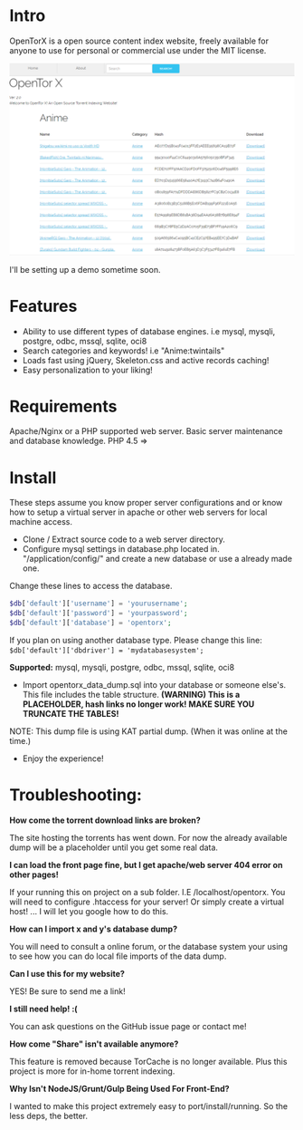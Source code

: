 # Intro

OpenTorX is a open source content index website, freely available for anyone to 
use for personal or commercial use under the MIT license.

![preview](https://raw.githubusercontent.com/ajm113/Open-Tor-X/master/preview.png)

I'll be setting up a demo sometime soon.

# Features

- Ability to use different types of database engines. i.e mysql, mysqli, postgre, odbc, mssql, sqlite, oci8
- Search categories and keywords! i.e "Anime:twintails"
- Loads fast using jQuery, Skeleton.css and active records caching!
- Easy personalization to your liking!

# Requirements

Apache/Nginx or a PHP supported web server.
Basic server maintenance and database knowledge.
PHP 4.5 =>

# Install

These steps assume you know proper server configurations and or know how to setup a virtual server
in apache or other web servers for local machine access.

- Clone / Extract source code to a web server directory.
- Configure mysql settings in database.php located in. "/application/config/" and create a new database or use a already made one.

Change these lines to access the database.

```php
$db['default']['username'] = 'yourusername';
$db['default']['password'] = 'yourpassword';
$db['default']['database'] = 'opentorx';
```

If you plan on using another database type. Please change this line:
```$db['default']['dbdriver'] = 'mydatabasesystem';```

**Supported:**  mysql, mysqli, postgre, odbc, mssql, sqlite, oci8

- Import opentorx_data_dump.sql into your database or someone else's. This file includes the table structure. **(WARNING) This is a PLACEHOLDER, hash links no longer work! MAKE SURE YOU TRUNCATE THE TABLES!**

NOTE: This dump file is using KAT partial dump. (When it was online at the time.)

- Enjoy the experience!

# Troubleshooting:

**How come the torrent download links are broken?**

The site hosting the torrents has went down. For now the already available dump will be a placeholder until you get some real data.

**I can load the front page fine, but I get apache/web server 404 error on other pages!**

If your running this on project on a sub folder. I.E /localhost/opentorx. You will
need to configure .htaccess for your server! Or simply create a virtual host!
... I will let you google how to do this.

**How can I import x and y's database dump?**

You will need to consult a online forum, or the database system your using to see how you
can do local file imports of the data dump.

**Can I use this for my website?**

YES! Be sure to send me a link!

**I still need help! :(**

You can ask questions on the GitHub issue page or contact me!

**How come "Share" isn't available anymore?**

This feature is removed because TorCache is no longer available. Plus this project is more for in-home torrent indexing.

**Why Isn't NodeJS/Grunt/Gulp Being Used For Front-End?**

I wanted to make this project extremely easy to port/install/running. So the less deps, the better.